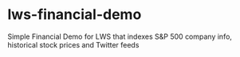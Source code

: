 lws-financial-demo
==================

Simple Financial Demo for LWS that indexes S&amp;P 500 company info, historical stock prices and Twitter feeds

